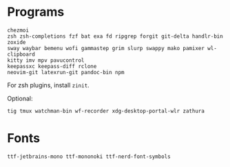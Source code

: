 # Programs

    chezmoi
    zsh zsh-completions fzf bat exa fd ripgrep forgit git-delta handlr-bin zoxide
    sway waybar bemenu wofi gammastep grim slurp swappy mako pamixer wl-clipboard
    kitty imv mpv pavucontrol
    keepassxc keepass-diff rclone
    neovim-git latexrun-git pandoc-bin npm

For zsh plugins, install `zinit`.

Optional:

    tig tmux watchman-bin wf-recorder xdg-desktop-portal-wlr zathura

# Fonts

    ttf-jetbrains-mono ttf-mononoki ttf-nerd-font-symbols
